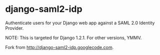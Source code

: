 django-saml2-idp
================

Authenticate users for your Django web app against a SAML 2.0 Identity Provider.

NOTE: This is targeted for Django 1.2.1. For other versions, YMMV.

Fork from http://django-saml2-idp.googlecode.com.
